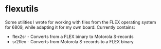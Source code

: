 # flexutils
Some utilities I wrote for working with files from the FLEX operating system for 6809, while adapting it for my own board. Currently contains:
* flex2sr - Converts from a FLEX binary to Motorola S-records
* sr2flex - Converts from Motorola S-records to a FLEX binary
